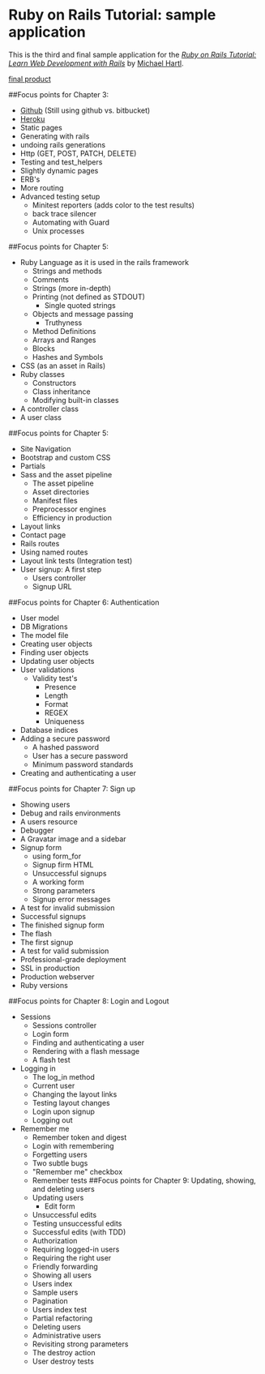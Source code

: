 # Ruby on Rails Tutorial: sample application

This is the third and final sample application for the
[*Ruby on Rails Tutorial:
Learn Web Development with Rails*](http://www.railstutorial.org/)
by [Michael Hartl](http://www.michaelhartl.com/).

[final product](https://yum-yum.herokuapp.com/)

##Focus points for Chapter 3:
  - [Github](github.com) (Still using github vs. bitbucket)
  - [Heroku](heroku.com)
  - Static pages
  - Generating with rails
  - undoing rails generations
  - Http (GET, POST, PATCH, DELETE)
  - Testing and test_helpers
  - Slightly dynamic pages
  - ERB's
  - More routing
  - Advanced testing setup
    - Minitest reporters (adds color to the test results)
    - back trace silencer
    - Automating with Guard
    - Unix processes

##Focus points for Chapter 5:
- Ruby Language as it is used in the rails framework
  - Strings and methods
  - Comments
  - Strings (more in-depth)
  - Printing (not defined as STDOUT)
    - Single quoted strings
  - Objects and message passing
    - Truthyness
  - Method Definitions
  - Arrays and Ranges
  - Blocks
  - Hashes and Symbols
- CSS (as an asset in Rails)
- Ruby classes
  - Constructors
  - Class inheritance
  - Modifying built-in classes
- A controller class
- A user class

##Focus points for Chapter 5:
- Site Navigation
- Bootstrap and custom CSS
- Partials
- Sass and the asset pipeline
  - The asset pipeline
  - Asset directories
  - Manifest files
  - Preprocessor engines
  - Efficiency in production
- Layout links
- Contact page
- Rails routes
- Using named routes
- Layout link tests (Integration test)
- User signup: A first step
  - Users controller
  - Signup URL

##Focus points for Chapter 6: Authentication
  - User model
  - DB Migrations
  - The model file
  - Creating user objects
  - Finding user objects
  - Updating user objects
  - User validations
    - Validity test's
      - Presence
      - Length
      - Format
      - REGEX
      - Uniqueness
  - Database indices
  - Adding a secure password
    - A hashed password
    - User has a secure password
    - Minimum password standards
  - Creating and authenticating a user

##Focus points for Chapter 7: Sign up
  - Showing users
  - Debug and rails environments
  - A users resource
  - Debugger
  - A Gravatar image and a sidebar
  - Signup form
    - using form_for
    - Signup firm HTML
    - Unsuccessful signups
    - A working form
    - Strong parameters
    - Signup error messages
  - A test for invalid submission
  - Successful signups
  - The finished signup form
  - The flash
  - The first signup
  - A test for valid submission
  - Professional-grade deployment
  - SSL in production
  - Production webserver
  - Ruby versions

  ##Focus points for Chapter 8: Login and Logout
  - Sessions
    - Sessions controller
    - Login form
    - Finding and authenticating a user
    - Rendering with a flash message
    - A flash test
  - Logging in
    - The log_in method
    - Current user
    - Changing the layout links
    - Testing layout changes
    - Login upon signup
    - Logging out
  - Remember me
    - Remember token and digest
    - Login with remembering
    - Forgetting users
    - Two subtle bugs
    - "Remember me" checkbox
    - Remember tests
  ##Focus points for Chapter 9: Updating, showing, and deleting users
    - Updating users
      * Edit form
    - Unsuccessful edits
    - Testing unsuccessful edits
    - Successful edits (with TDD)
    - Authorization
    - Requiring logged-in users
    - Requiring the right user
    - Friendly forwarding
    - Showing all users
    - Users index
    - Sample users
    - Pagination
    - Users index test
    - Partial refactoring
    - Deleting users
    - Administrative users
    - Revisiting strong parameters
    - The destroy action
    - User destroy tests
